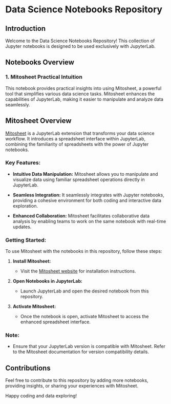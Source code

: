 # Data Science Notebooks Repository

## Introduction

Welcome to the Data Science Notebooks Repository! This collection of Jupyter notebooks is designed to be used exclusively with JupyterLab.

## Notebooks Overview

### 1. Mitosheet Practical Intuition

This notebook provides practical insights into using Mitosheet, a powerful tool that simplifies various data science tasks. Mitosheet enhances the capabilities of JupyterLab, making it easier to manipulate and analyze data seamlessly.

## Mitosheet Overview

[Mitosheet](https://www.trymito.io/) is a JupyterLab extension that transforms your data science workflow. It introduces a spreadsheet interface within JupyterLab, combining the familiarity of spreadsheets with the power of Jupyter notebooks.

### Key Features:

- **Intuitive Data Manipulation:** Mitosheet allows you to manipulate and visualize data using familiar spreadsheet operations directly in JupyterLab.

- **Seamless Integration:** It seamlessly integrates with Jupyter notebooks, providing a cohesive environment for both coding and interactive data exploration.

- **Enhanced Collaboration:** Mitosheet facilitates collaborative data analysis by enabling teams to work on the same notebook with real-time updates.

### Getting Started:

To use Mitosheet with the notebooks in this repository, follow these steps:

1. **Install Mitosheet:**
   - Visit the [Mitosheet website](https://docs.trymito.io/getting-started/installing-mito) for installation instructions.

2. **Open Notebooks in JupyterLab:**
   - Launch JupyterLab and open the desired notebook from this repository.

3. **Activate Mitosheet:**
   - Once the notebook is open, activate Mitosheet to access the enhanced spreadsheet interface.

### Note:

- Ensure that your JupyterLab version is compatible with Mitosheet. Refer to the Mitosheet documentation for version compatibility details.

## Contributions

Feel free to contribute to this repository by adding more notebooks, providing insights, or sharing your experiences with Mitosheet.

Happy coding and data exploring!
